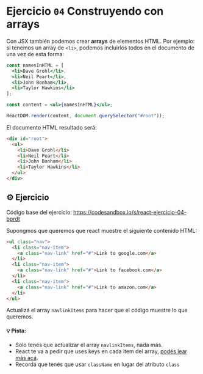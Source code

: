 # Ejercicio `04` Construyendo con arrays

Con JSX también podemos crear **arrays** de elementos HTML. Por ejemplo: si tenemos un array de `<li>`, podemos incluirlos todos en el documento de una vez de esta forma:

```jsx
const namesInHTML = [
  <li>Dave Grohl</li>,
  <li>Neil Peart</li>,
  <li>John Bonham</li>,
  <li>Taylor Hawkins</li>
];

const content = <ul>{namesInHTML}</ul>;

ReactDOM.render(content, document.querySelector("#root"));
```

El documento HTML resultado será:
```html
<div id="root">
  <ul>
    <li>Dave Grohl</li>
    <li>Neil Peart</li>
    <li>John Bonham</li>
    <li>Taylor Hawkins</li>
  </ul>
</div>
```

## ⚙️ Ejercicio

Código base del ejercicio: https://codesandbox.io/s/react-ejercicio-04-bprdt

Supongmos que queremos que react muestre el siguiente contenido HTML:

```html
<ul class="nav">
  <li class="nav-item">
    <a class="nav-link" href="#">Link to google.com</a>
  </li>
  <li class="nav-item">
    <a class="nav-link" href="#">Link to facebook.com</a>
  </li>
  <li class="nav-item">
    <a class="nav-link" href="#">Link to amazon.com</a>
  </li>
</ul>
```

Actualizá el array `navlinkItems` para hacer que el código muestre lo que queremos.

#### 💡 Pista:
- Solo tenés que actualizar el array `navlinkItems`, nada más.
- React te va a pedir que uses keys en cada item del array, [podés lear más acá](https://reactjs.org/docs/lists-and-keys.html#keys).
- Recordá que tenés que usar `className` en lugar del atributo `class`